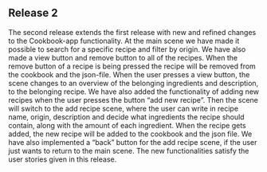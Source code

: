 ## Release 2

The second release extends the first release with new and refined changes to the Cookbook-app functionality. At the main scene we have made it possible to search for a specific recipe and filter by origin. We have also made a view button and remove button to all of the recipes. When the remove button of a recipe is being pressed the recipe will be removed from the cookbook and the json-file. When the user presses a view button, the scene changes to an overview of the belonging ingredients and description, to the belonging recipe. We have also added the functionality of adding new recipes when the user presses the button “add new recipe”. Then the scene will switch to the add recipe scene, where the user can write in recipe name, origin, description and decide what ingredients the recipe should contain, along with the amount of each ingredient. When the recipe gets added, the new recipe will be added to the cookbook and the json file. We have also implemented a “back” button for the add recipe scene, if the user just wants to return to the main scene. The new functionalities satisfy the user stories given in this release.